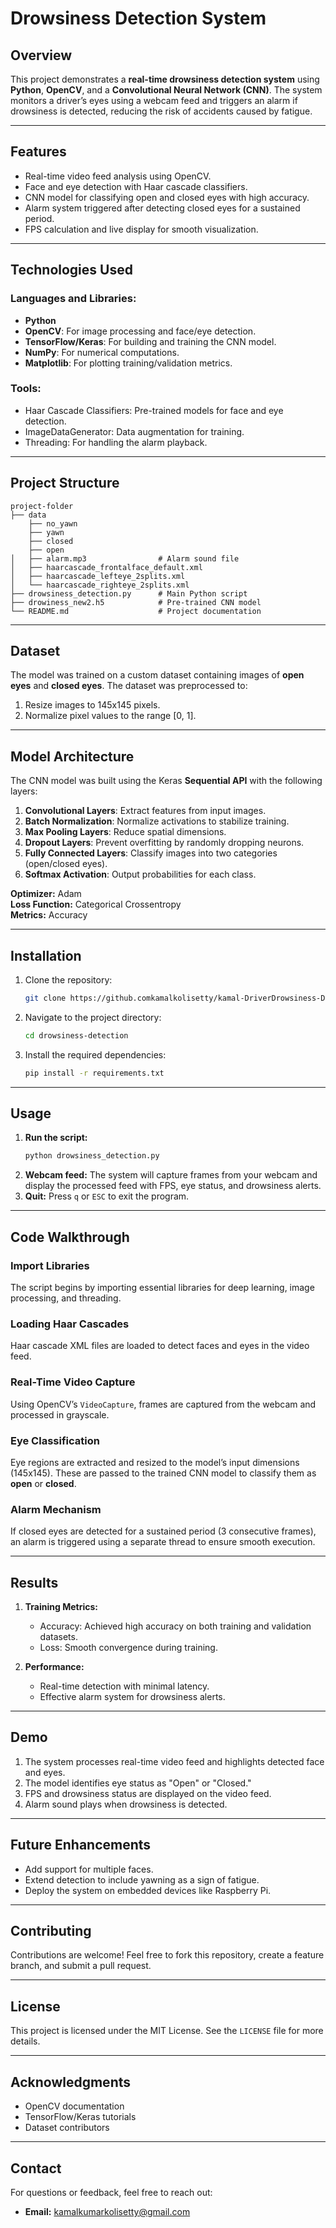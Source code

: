 # Drowsiness Detection System

## Overview
This project demonstrates a **real-time drowsiness detection system** using **Python**, **OpenCV**, and a **Convolutional Neural Network (CNN)**. The system monitors a driver’s eyes using a webcam feed and triggers an alarm if drowsiness is detected, reducing the risk of accidents caused by fatigue.

---

## Features
- Real-time video feed analysis using OpenCV.
- Face and eye detection with Haar cascade classifiers.
- CNN model for classifying open and closed eyes with high accuracy.
- Alarm system triggered after detecting closed eyes for a sustained period.
- FPS calculation and live display for smooth visualization.

---

## Technologies Used
### Languages and Libraries:
- **Python**
- **OpenCV**: For image processing and face/eye detection.
- **TensorFlow/Keras**: For building and training the CNN model.
- **NumPy**: For numerical computations.
- **Matplotlib**: For plotting training/validation metrics.

### Tools:
- Haar Cascade Classifiers: Pre-trained models for face and eye detection.
- ImageDataGenerator: Data augmentation for training.
- Threading: For handling the alarm playback.

---

## Project Structure
```
project-folder
├── data
    ├── no_yawn
    ├── yawn
    ├── closed
    ├── open
│   ├── alarm.mp3                # Alarm sound file
│   ├── haarcascade_frontalface_default.xml
│   ├── haarcascade_lefteye_2splits.xml
│   └── haarcascade_righteye_2splits.xml
├── drowsiness_detection.py      # Main Python script
├── drowiness_new2.h5            # Pre-trained CNN model
└── README.md                    # Project documentation
```

---

## Dataset
The model was trained on a custom dataset containing images of **open eyes** and **closed eyes**. The dataset was preprocessed to:
1. Resize images to 145x145 pixels.
2. Normalize pixel values to the range [0, 1].

---

## Model Architecture
The CNN model was built using the Keras **Sequential API** with the following layers:
1. **Convolutional Layers**: Extract features from input images.
2. **Batch Normalization**: Normalize activations to stabilize training.
3. **Max Pooling Layers**: Reduce spatial dimensions.
4. **Dropout Layers**: Prevent overfitting by randomly dropping neurons.
5. **Fully Connected Layers**: Classify images into two categories (open/closed eyes).
6. **Softmax Activation**: Output probabilities for each class.

**Optimizer:** Adam  
**Loss Function:** Categorical Crossentropy  
**Metrics:** Accuracy

---

## Installation
1. Clone the repository:
   ```bash
   git clone https://github.comkamalkolisetty/kamal-DriverDrowsiness-Detection
   ```
2. Navigate to the project directory:
   ```bash
   cd drowsiness-detection
   ```
3. Install the required dependencies:
   ```bash
   pip install -r requirements.txt
   ```

---

## Usage
1. **Run the script:**
   ```bash
   python drowsiness_detection.py
   ```
2. **Webcam feed:** The system will capture frames from your webcam and display the processed feed with FPS, eye status, and drowsiness alerts.
3. **Quit:** Press `q` or `ESC` to exit the program.

---

## Code Walkthrough
### Import Libraries
The script begins by importing essential libraries for deep learning, image processing, and threading.

### Loading Haar Cascades
Haar cascade XML files are loaded to detect faces and eyes in the video feed.

### Real-Time Video Capture
Using OpenCV’s `VideoCapture`, frames are captured from the webcam and processed in grayscale.

### Eye Classification
Eye regions are extracted and resized to the model’s input dimensions (145x145). These are passed to the trained CNN model to classify them as **open** or **closed**.

### Alarm Mechanism
If closed eyes are detected for a sustained period (3 consecutive frames), an alarm is triggered using a separate thread to ensure smooth execution.

---

## Results
1. **Training Metrics:**
   - Accuracy: Achieved high accuracy on both training and validation datasets.
   - Loss: Smooth convergence during training.

2. **Performance:**
   - Real-time detection with minimal latency.
   - Effective alarm system for drowsiness alerts.

---

## Demo
1. The system processes real-time video feed and highlights detected face and eyes.
2. The model identifies eye status as "Open" or "Closed."
3. FPS and drowsiness status are displayed on the video feed.
4. Alarm sound plays when drowsiness is detected.

---

## Future Enhancements
- Add support for multiple faces.
- Extend detection to include yawning as a sign of fatigue.
- Deploy the system on embedded devices like Raspberry Pi.

---

## Contributing
Contributions are welcome! Feel free to fork this repository, create a feature branch, and submit a pull request.

---

## License
This project is licensed under the MIT License. See the `LICENSE` file for more details.

---

## Acknowledgments
- OpenCV documentation
- TensorFlow/Keras tutorials
- Dataset contributors

---

## Contact
For questions or feedback, feel free to reach out:
- **Email:** kamalkumarkolisetty@gmail.com
